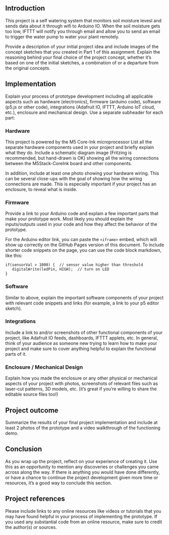 ## Introduction   

This project is a self watering system that monitors soil moisture levesl and sends data about it through wifi to Arduino IO. When the soil moisture gets too low, IFTTT will notify you through email and allow you to send an email to trigger the water pump to water your plant remotely.

Provide a description of your initial project idea and include images of the concept sketches that you created in Part 1 of this assignment.  Explain the reasoning behind your final choice of the project concept, whether it’s based on one of the initial sketches, a combination of or a departure from the original concepts.

## Implementation   


Explain your process of prototype development including all applicable aspects such as hardware (electronics), firmware (arduino code), software (p5.js or other code), integrations (Adafruit IO, IFTTT, Arduino IoT cloud, etc.), enclosure and mechanical design.  Use a separate subheader for each part:

### Hardware

This project is powered by the M5 Core-Ink microprocessor
List all the separate hardware components used in your project and briefly explain what they do.  Include a schematic diagram image (Fritzing is recommended, but hand-drawn is OK) showing all the wiring connections between the M5Stack-CoreInk board and other components.  

In addition, include at least one photo showing your hardware wiring.  This can be several close-ups with the goal of showing how the wiring connections are made.  This is especially important if your project has an enclosure, to reveal what is inside.

### Firmware   

Provide a link to your Arduino code and explain a few important parts that make your prototype work.  Most likely you should explain the inputs/outputs used in your code and how they affect the behavior of the prototype.

For the Arduino editor link, you can paste the `<iframe>` embed, which will show up correctly on the GitHub Pages version of this document. To include shorter code snippets on the page, you can use the code block markdown, like this:

```
if(sensorVal > 1000) {  // sensor value higher than threshold
   digitalWrite(ledPin, HIGH);  // turn on LED
}
```

### Software   

Similar to above, explain the important software components of your project with relevant code snippets and links (for example, a link to your p5 editor sketch).  

### Integrations   

Include a link to and/or screenshots of other functional components of your project, like Adafruit IO feeds, dashboards, IFTTT applets, etc.  In general, think of your audience as someone new trying to learn how to make your project and make sure to cover anything helpful to explain the functional parts of it.

### Enclosure / Mechanical Design   

Explain how you made the enclosure or any other physical or mechanical aspects of your project with photos, screenshots of relevant files such as laser-cut patterns, 3D models, etc. (it’s great if you’re willing to share the editable source files too!)

## Project outcome  

Summarize the results of your final project implementation and include at least 2 photos of the prototype and a video walkthrough of the functioning demo.

## Conclusion  

As you wrap up the project, reflect on your experience of creating it.  Use this as an opportunity to mention any discoveries or challenges you came across along the way.  If there is anything you would have done differently, or have a chance to continue the project development given more time or resources, it’s a good way to conclude this section.

## Project references  

Please include links to any online resources like videos or tutorials that you may have found helpful in your process of implementing the prototype. If you used any substantial code from an online resource, make sure to credit the author(s) or sources.
